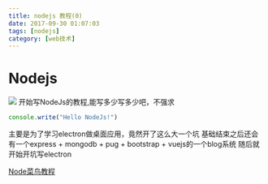 ```yaml
---
title: nodejs 教程(0)
date: 2017-09-30 01:07:03
tags: [nodejs]
category: [web技术]
---
```

# Nodejs
![](/img/web/nodejs/nodejs.jpg)
开始写NodeJs的教程,能写多少写多少吧，不强求

```js
console.write("Hello NodeJs!")
```

主要是为了学习electron做桌面应用，竟然开了这么大一个坑
基础结束之后还会有一个express + mongodb + pug + bootstrap + vuejs的一个blog系统
随后就开始开坑写electron

[Node菜鸟教程](http://www.runoob.com/nodejs/nodejs-tutorial.html)